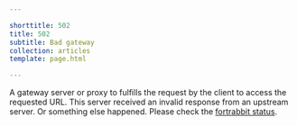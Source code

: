 ```yaml
---

shorttitle: 502
title: 502
subtitle: Bad gateway
collection: articles
template: page.html

---
```



A gateway server or proxy to fulfills the request by the client to access the requested URL. This server received an invalid response from an upstream server. Or something else happened. Please check the [fortrabbit status](http://status.fortrabbit.com).
